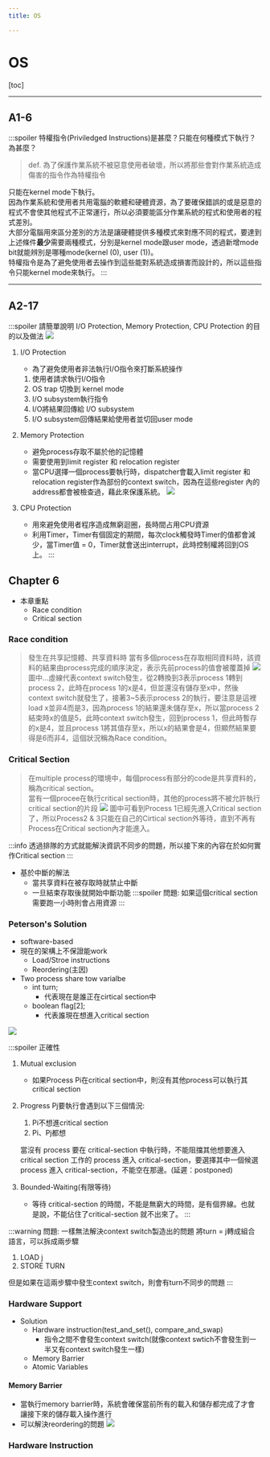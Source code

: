 ```yaml
---
title: OS

---
```


# OS 
[toc]

---
## A1-6
:::spoiler 特權指令(Priviledged Instructions)是甚麼？只能在何種模式下執行？為甚麼？
> def. 為了保護作業系統不被惡意使用者破壞，所以將那些會對作業系統造成傷害的指令作為特權指令

只能在kernel mode下執行。  
因為作業系統和使用者共用電腦的軟體和硬體資源，為了要確保錯誤的或是惡意的程式不會使其他程式不正常運行，所以必須要能區分作業系統的程式和使用者的程式差別。  
大部分電腦用來區分差別的方法是讓硬體提供多種模式來對應不同的程式，要達到上述條件**最少**需要兩種模式，分別是kernel mode跟user mode，透過新增mode bit就能辨別是哪種mode(kernel (0), user (1))。  
特權指令是為了避免使用者去操作到這些能對系統造成損害而設計的，所以這些指令只能kernel mode來執行。
:::

---

## A2-17
:::spoiler 請簡單說明 I/O Protection, Memory Protection, CPU Protection 的目的以及做法
![](https://i.imgur.com/eiXNot9.png)

1. I/O Protection
    + 為了避免使用者非法執行I/O指令來打斷系統操作
    1. 使用者請求執行I/O指令
    2. OS trap 切換到 kernel mode
    3. I/O subsystem執行指令
    4. I/O將結果回傳給 I/O subsystem
    5. I/O subsystem回傳結果給使用者並切回user mode
2. Memory Protection
    + 避免process存取不屬於他的記憶體
    + 需要使用到limit register 和 relocation register
    + 當CPU選擇一個process要執行時，dispatcher會載入limit register 和 relocation register作為部份的context switch，因為在這些register 內的 address都會被檢查過，藉此來保護系統。
     ![](https://i.imgur.com/qGUACkD.png)

3. CPU Protection
    + 用來避免使用者程序造成無窮迴圈，長時間占用CPU資源
    + 利用Timer，Timer有個固定的期間，每次clock觸發時Timer的值都會減少，當Timer值 = 0，Timer就會送出interrupt，此時控制權將回到OS上。
:::


## Chapter 6
* 本章重點
    * Race condition
    * Critical section

### Race condition
> 發生在共享記憶體、共享資料時
> 當有多個process在存取相同資料時，該資料的結果由process完成的順序決定，表示先前process的值會被覆蓋掉
    ![](https://i.imgur.com/CteC0hQ.png)
    圖中...虛線代表context switch發生，從2轉換到3表示process 1轉到process 2，此時在process 1的x是4，但並還沒有儲存至x中，然後context switch就發生了，接著3~5表示process 2的執行，要注意是這裡load x並非4而是3，因為process 1的結果還未儲存至x，所以當process 2結束時x的值是5，此時context switch發生，回到process 1，但此時暫存的x是4，並且process 1將其值存至x，所以x的結果會是4，但顯然結果要得是6而非4，這個狀況稱為Race condition。

### Critical Section
> 在multiple process的環境中，每個process有部分的code是共享資料的，稱為critical section。  
> 當有一個procee在執行critical section時，其他的process將不被允許執行critical section的片段
> ![](https://i.imgur.com/UdhYZK1.png)
圖中可看到Process 1已經先進入Critical section了，所以Process2 & 3只能在自己的Cirtical section外等待，直到不再有Process在Critical section內才能進入。

:::info
透過排隊的方式就能解決資訊不同步的問題，所以接下來的內容在於如何實作Critical section
:::

+ 基於中斷的解法
    + 當共享資料在被存取時就禁止中斷
    + 一旦結束存取後就開始中斷功能
    :::spoiler 問題:
    如果這個critical section需要跑一小時則會占用資源
    :::

### Peterson's Solution
+ software-based
+ 現在的架構上不保證能work
    + Load/Stroe instructions
    + Reordering(主因)
+ Two process share tow varialbe
    + int turn;
        + 代表現在是誰正在cirtical section中
    + boolean flag[2];
        + 代表誰現在想進入critical section

![](https://i.imgur.com/pTvuqBK.png)

:::spoiler 正確性
1. Mutual exclusion
    + 如果Process Pi在critical section中，則沒有其他process可以執行其critical section
2. Progress
    Pj要執行會遇到以下三個情況:  
    1. Pi不想進critical section
    2. Pi、Pj都想

    當沒有 process 要在 critical-section 中執行時，不能阻擋其他想要進入 critical section 工作的 process 進入 critical-section，要選擇其中一個候選 process 進入 critical-section，不能空在那邊。(延遲：postponed)
3. Bounded-Waiting(有限等待)
    + 等待 critical-section 的時間，不能是無窮大的時間，是有個界線。也就是說，不能佔住了critical-section 就不出來了。
:::

:::warning 
問題: 一樣無法解決context switch製造出的問題
將turn = j轉成組合語言，可以拆成兩步驟
1. LOAD j
2. STORE TURN

但是如果在這兩步驟中發生context switch，則會有turn不同步的問題
:::


### Hardware Support

+ Solution
    + Hardware instruction(test_and_set(), compare_and_swap)
        + 指令之間不會發生context switch(就像context swtich不會發生到一半又有context switch發生一樣)
    + Memory Barrier
    + Atomic Variables

#### Memory Barrier
+ 當執行memory barrier時，系統會確保當前所有的載入和儲存都完成了才會讓接下來的儲存載入操作進行
+ 可以解決reordering的問題
![](https://i.imgur.com/HnMshWX.png)

### Hardware Instruction